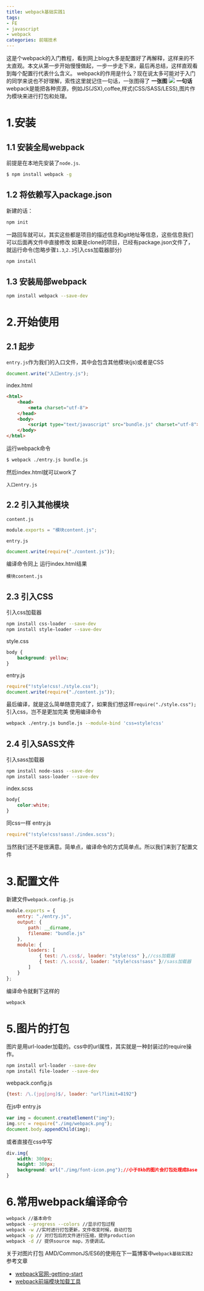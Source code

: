 ```yaml
---
title: webpack基础实践1
tags: 
- FE
- javascript
- webpack
categories: 前端技术
---
```


这是个webpack的入门教程，看到网上blog大多是配置好了再解释，这样来的不太直观。本文从第一步开始慢慢做起，一步一步走下来，最后再总结，这样直观看到每个配置行代表什么含义。
webpack的作用是什么？现在说太多可能对于入门的同学来说也不好理解，索性这里就记住一句话，一张图得了
**一张图**
![](https://raw.githubusercontent.com/zrysmt/mdPics/master/webpack.png)
**一句话**
webpack是能把各种资源，例如JS(JSX),coffee,样式(CSS/SASS/LESS),图片作为模块来进行打包和处理。
# 1.安装
## 1.1 安装全局webpack
前提是在本地先安装了`node.js`.

```bash
$ npm install webpack -g
```
## 1.2 将依赖写入package.json
新建的话：

```bash
npm init
```
一路回车就可以，其实这些都是项目的描述信息和git地址等信息，这些信息我们可以后面再文件中直接修改
如果是clone的项目，已经有package.json文件了，就运行命令(忽略步骤`1.3`,`2.3`引入css加载器部分)
```bash
npm install
```
## 1.3 安装局部webpack
```bash
npm install webpack --save-dev
```
# 2.开始使用
## 2.1 起步
`entry.js`作为我们的入口文件，其中会包含其他模块(js)或者是CSS	

```javascript
document.write("入口entry.js");
```
index.html

```html
<html>
    <head>
        <meta charset="utf-8">
    </head>
    <body>
        <script type="text/javascript" src="bundle.js" charset="utf-8"></script>
    </body>
</html>
```
运行webpack命令
```bash
$ webpack ./entry.js bundle.js
```
然后index.html就可以work了
```
入口entry.js
```
## 2.2 引入其他模块
`content.js`
```javascript
module.exports = "模块content.js";
```
`entry.js`
```javascript
document.write(require("./content.js"));
```
编译命令同上
运行index.html结果
```
模块content.js
```
## 2.3 引入CSS
引入css加载器

```bash
npm install css-loader --save-dev
npm install style-loader --save-dev
```
style.css

```css
body {
    background: yellow;
}
```
entry.js

```javascript
require("!style!css!./style.css");
document.write(require("./content.js"));
```
最后编译，就是这么简单随意完成了，如果我们想这样`require("./style.css");`引入css，岂不是更加完美
使用编译命令

```bash
webpack ./entry.js bundle.js --module-bind 'css=style!css'
```
## 2.4 引入SASS文件
引入sass加载器

```bash
npm install node-sass --save-dev
npm install sass-loader --save-dev
```
index.scss
```css
body{
    color:white;
}
```
同css一样
entry.js

```javascript
require("!style!css!sass!./index.scss");
```
当然我们还不是很满意。简单点，编译命令的方式简单点。所以我们来到了配置文件
# 3.配置文件
新建文件`webpack.config.js`

```javascript
module.exports = {
    entry: "./entry.js",
    output: {
        path: __dirname,
        filename: "bundle.js"
    },
    module: {
        loaders: [
            { test: /\.css$/, loader: "style!css" },//css加载器
            { test: /\.scss$/, loader: "style!css!sass" }//sass加载器
        ]
    }
};
```
编译命令就剩下这样的
```bash
webpack
```
# 5.图片的打包
图片是用url-loader加载的。css中的url属性，其实就是一种封装过的require操作。
```bash
npm install url-loader --save-dev
npm install file-loader --save-dev
```
webpack.config.js

```javascript
{test: /\.(jpg|png)$/, loader: "url?limit=8192"}
```
在js中 entry.js

```javascript
var img = document.createElement("img"); 
img.src = require("./img/webpack.png"); 
document.body.appendChild(img);
```
或者直接在css中写
```css
div.img{
    width: 300px;
    height: 300px;
    background: url("./img/font-icon.png");//小于8kb的图片会打包处理成Base64的图片
}
```
# 6.常用webpack编译命令
```bash
webpack //基本命令
webpack --progress --colors //显示打包过程
webpack -w //实时进行打包更新，文件改变时候，自动打包
webpack -p // 对打包后的文件进行压缩，提供production
webpack -d // 提供source map，方便调试。
```

关于对图片打包 AMD/CommonJS/ES6的使用在下一篇博客中`webpack基础实践2`
参考文章
- [webpack官网-getting-start](http://webpack.github.io/docs/tutorials/getting-started/)    
- [webpack前端模块加载工具](http://www.cnblogs.com/YikaJ/p/4586703.html)